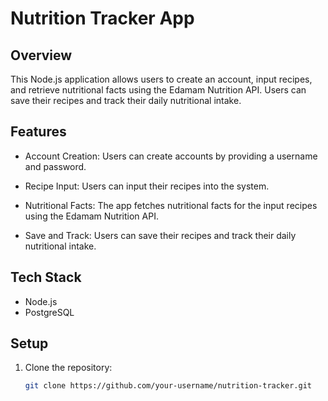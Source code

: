 # Nutrition Tracker App

## Overview

This Node.js application allows users to create an account, input recipes, and retrieve nutritional facts using the Edamam Nutrition API. Users can save their recipes and track their daily nutritional intake.

## Features

- Account Creation: Users can create accounts by providing a username and password.

- Recipe Input: Users can input their recipes into the system.

- Nutritional Facts: The app fetches nutritional facts for the input recipes using the Edamam Nutrition API.

- Save and Track: Users can save their recipes and track their daily nutritional intake.

## Tech Stack

- Node.js
- PostgreSQL

## Setup

1. Clone the repository:

   ```bash
   git clone https://github.com/your-username/nutrition-tracker.git